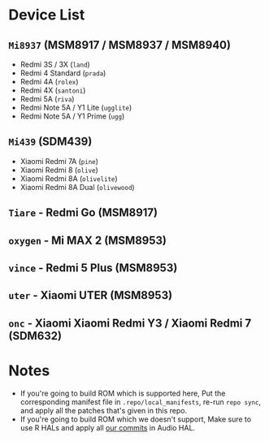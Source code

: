 # Device List

## `Mi8937` (MSM8917 / MSM8937 / MSM8940)
- Redmi 3S / 3X (`land`)
- Redmi 4 Standard (`prada`)
- Redmi 4A (`rolex`)
- Redmi 4X (`santoni`)
- Redmi 5A (`riva`)
- Redmi Note 5A / Y1 Lite (`ugglite`)
- Redmi Note 5A / Y1 Prime (`ugg`)

## `Mi439` (SDM439)
- Xiaomi Redmi 7A (`pine`)
- Xiaomi Redmi 8 (`olive`)
- Xiaomi Redmi 8A (`olivelite`)
- Xiaomi Redmi 8A Dual (`olivewood`)

## `Tiare` - Redmi Go (MSM8917)

## `oxygen` - Mi MAX 2 (MSM8953)

## `vince` - Redmi 5 Plus (MSM8953)

## `uter` - Xiaomi UTER (MSM8953)

## `onc` - Xiaomi Xiaomi Redmi Y3 / Xiaomi Redmi 7 (SDM632)

# Notes
- If you're going to build ROM which is supported here, Put the corresponding manifest file in `.repo/local_manifests`, re-run `repo sync`, and apply all the patches that's given in this repo.
- If you're going to build ROM which we doesn't support, Make sure to use R HALs and apply all [our commits](https://github.com/Mi-Thorium/android_hardware_qcom_audio/commits/lineage-19.1-caf-msm8953) in Audio HAL.
